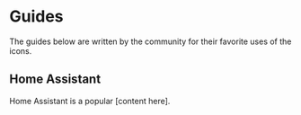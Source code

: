 # Guides

The guides below are written by the community for their favorite uses of the icons.

## Home Assistant

Home Assistant is a popular [content here].